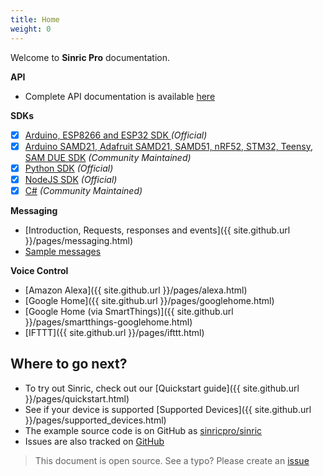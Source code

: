 ```yaml
---
title: Home
weight: 0
---
```

 
Welcome to **Sinric Pro** documentation.

**API**
 - Complete API documentation is available [here](https://apidocs.sinric.pro/)

**SDKs**
 - [x]  [Arduino, ESP8266 and ESP32 SDK ](https://github.com/sinricpro/esp8266-esp32-sdk) *(Official)*
 - [x]  [Arduino SAMD21, Adafruit SAMD21, SAMD51, nRF52, STM32, Teensy, SAM DUE SDK](https://github.com/khoih-prog/SinricPro_Generic) *(Community Maintained)*
 - [x]  [Python SDK](https://github.com/sinricpro/python-sdk) *(Official)*
 - [x]  [NodeJS SDK](https://github.com/sinricpro/nodejs-sdk) *(Official)*
 - [x]  [C#](https://github.com/xamakadesigns/sinric-pro-csharp) *(Community Maintained)*

**Messaging**
  - [Introduction, Requests, responses and events]({{ site.github.url }}/pages/messaging.html)
  - [Sample messages](https://github.com/sinricpro/sample_messages)
 
**Voice Control**
 - [Amazon Alexa]({{ site.github.url }}/pages/alexa.html)  
 - [Google Home]({{ site.github.url }}/pages/googlehome.html)  
 - [Google Home (via SmartThings)]({{ site.github.url }}/pages/smartthings-googlehome.html)
 - [IFTTT]({{ site.github.url }}/pages/ifttt.html)  
 
## Where to go next?

 * To try out Sinric, check out our [Quickstart guide]({{ site.github.url }}/pages/quickstart.html)
 * See if your device is supported [Supported Devices]({{ site.github.url }}/pages/supported_devices.html)
 * The example source code is on GitHub as [sinricpro/sinric](https://github.com/sinricpro/sinric/)
 * Issues are also tracked on [GitHub](https://github.com/sinricpro/)

 > This document is open source. See a typo? Please create an [issue](https://github.com/sinricpro/help-docs)